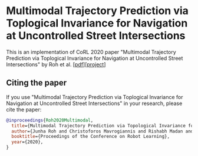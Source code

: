 # Multimodal Trajectory Prediction via Toplogical Invariance for Navigation at Uncontrolled Street Intersections
This is an implementation of CoRL 2020 paper "Multimodal Trajectory Prediction via Toplogical Invariance for Navigation at Uncontrolled Street Intersections" by Roh et al. [[pdf]()][[project](https://sites.google.com/view/multiple-topologies-prediction)]

## Citing the paper
If you use "Multimodal Trajectory Prediction via Toplogical Invariance for Navigation at Uncontrolled Street Intersections" in your research, please cite the paper:
```bibtex
@inproceedings{Roh2020Multimodal,
  title={Multimodal Trajectory Prediction via Topological Invariance for Navigation at Uncontrolled Street Intersections},
  author={Junha Roh and Christoforos Mavrogiannis and Rishabh Madan and Dieter Fox and Siddhartha S. Srinivasa},
  booktitle={Proceedings of the Conference on Robot Learning},
  year={2020},
}
```

